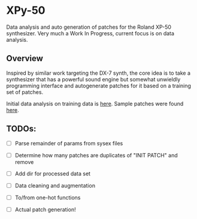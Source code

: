# XPy-50

Data analysis and auto generation of patches for the Roland XP-50 synthesizer.
Very much a Work In Progress, current focus is on data analysis.

## Overview
Inspired by similar work targeting the DX-7 synth, the core idea is to take a
synthesizer that has a powerful sound engine but somewhat unwieldly programming 
interface and autogenerate patches for it based on a training set of patches. 

Initial data analysis on training data is [here](src/stats/README.md).
Sample patches were found [here](https://www.polynominal.com/site/studio/gear/synth/Roland-xp50/Roland-xp50.html).

## TODOs:
- [ ] Parse remainder of params from sysex files
- [ ] Determine how many patches are duplicates of "INIT PATCH" and remove 
- [ ] Add dir for processed data set
- [ ] Data cleaning and augmentation 
- [ ] To/from one-hot functions
- [ ] Actual patch generation!


